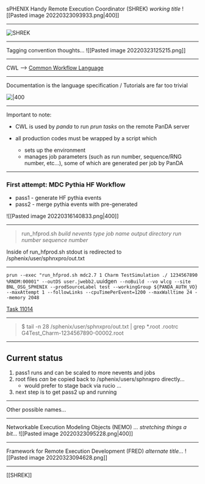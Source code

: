  sPHENIX Handy Remote Execution Coordinator  (SHREK) *working title*
![[Pasted image 20220323093933.png|400]]

---

![SHREK](https://lh4.googleusercontent.com/G5w4P1uwUYpU-ObA8T3fDdm27jEm66IxTQ-sHTB8_LGZQbZpQK4xGBMeMpDTHxCBIPt9_vnBkuWdjTYcaTGBhjLEMC4giqNX_YLv9d5RR6G4mJgOiw9O9e1q4l-GcA1dZMVp1Nl-) 

---

Tagging convention thoughts...
![[Pasted image 20220323125215.png]]

---

CWL --> [Common Workflow Language](https://www.commonwl.org/)

---

Documentation is the language specification / Tutorials are far too trivial

![|400](https://lh3.googleusercontent.com/ZRFfya9MXZBd8nmAErP_oei8r1uFAGE7Yxkl1dFqvNbqw3GP74_BAyxc4WXeAnbMmDuSiR28UE68p__IGIgirtB4wRdWBPOAN1-nz_UHoGuzY9pmwnRUQkOnLmk_EYXcvSX42vt7)

---

Important to note:
- CWL is used by *panda* to run *prun tasks* on the remote PanDA server

- all production codes must be wrapped by a script which 
	- sets up the environment
	- manages job parameters (such as run number, sequence/RNG number, etc...), some of which are generated per job by PanDA

---

### First attempt: MDC Pythia HF Workflow

- pass1 - generate HF pythia events
- pass2 - merge pythia events with pre-generated 

![[Pasted image 20220316140833.png|400]]

---

> run_hfprod.sh *build* *nevents* *type* *job name* *output directory* *run number* *sequence number*

Inside of run_hfprod.sh stdout is redirected to /sphenix/user/sphnxpro/out.txt

---

`prun --exec "run_hfprod.sh mdc2.7 1 Charm TestSimulation ./ 1234567890 %RNDM:00001" --outDS user.jwebb2.`uuidgen` --noBuild --vo wlcg --site BNL_OSG_SPHENIX --prodSourceLabel test --workingGroup ${PANDA_AUTH_VO} --maxAttempt 1 --followLinks --cpuTimePerEvent=1200 --maxWalltime 24 --memory 2048`

[Task 11014](https://panda-doma.cern.ch/task/11014/)

---

> $ tail -n 28 /sphenix/user/sphnxpro/out.txt | grep *.root
>  .rootrc
> G4Test_Charm-1234567890-00002.root

---

## Current status

1. pass1 runs and can be scaled to more nevents and jobs
2. root files *can* be copied back to /sphenix/users/sphnxpro directly...
	-	would prefer to stage back via rucio ...
3. next step is to get pass2 up and running

---

Other possible names...

---

Networkable Execution Modeling Objects (NEMO) *... stretching things a bit...*
![[Pasted image 20220323095228.png|400]]

---

Framework for Remote Execution Development (FRED) *alternate title...*
![[Pasted image 20220323094628.png]]

---




[[SHREK]]

